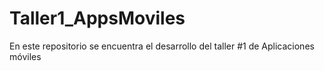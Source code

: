 # Taller1_AppsMoviles
En este repositorio se encuentra el desarrollo del taller #1 de Aplicaciones móviles
